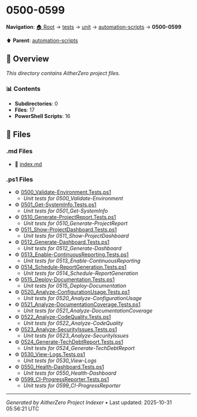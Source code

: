 # 0500-0599

**Navigation**: [🏠 Root](../../../../index.md) → [tests](../../../index.md) → [unit](../../index.md) → [automation-scripts](../index.md) → **0500-0599**

⬆️ **Parent**: [automation-scripts](../index.md)

## 📖 Overview

*This directory contains AitherZero project files.*

### 📊 Contents

- **Subdirectories**: 0
- **Files**: 17
- **PowerShell Scripts**: 16

## 📄 Files

### .md Files

- 📝 [index.md](./index.md)

### .ps1 Files

- ⚙️ [0500_Validate-Environment.Tests.ps1](./0500_Validate-Environment.Tests.ps1)
  - *Unit tests for 0500_Validate-Environment*
- ⚙️ [0501_Get-SystemInfo.Tests.ps1](./0501_Get-SystemInfo.Tests.ps1)
  - *Unit tests for 0501_Get-SystemInfo*
- ⚙️ [0510_Generate-ProjectReport.Tests.ps1](./0510_Generate-ProjectReport.Tests.ps1)
  - *Unit tests for 0510_Generate-ProjectReport*
- ⚙️ [0511_Show-ProjectDashboard.Tests.ps1](./0511_Show-ProjectDashboard.Tests.ps1)
  - *Unit tests for 0511_Show-ProjectDashboard*
- ⚙️ [0512_Generate-Dashboard.Tests.ps1](./0512_Generate-Dashboard.Tests.ps1)
  - *Unit tests for 0512_Generate-Dashboard*
- ⚙️ [0513_Enable-ContinuousReporting.Tests.ps1](./0513_Enable-ContinuousReporting.Tests.ps1)
  - *Unit tests for 0513_Enable-ContinuousReporting*
- ⚙️ [0514_Schedule-ReportGeneration.Tests.ps1](./0514_Schedule-ReportGeneration.Tests.ps1)
  - *Unit tests for 0514_Schedule-ReportGeneration*
- ⚙️ [0515_Deploy-Documentation.Tests.ps1](./0515_Deploy-Documentation.Tests.ps1)
  - *Unit tests for 0515_Deploy-Documentation*
- ⚙️ [0520_Analyze-ConfigurationUsage.Tests.ps1](./0520_Analyze-ConfigurationUsage.Tests.ps1)
  - *Unit tests for 0520_Analyze-ConfigurationUsage*
- ⚙️ [0521_Analyze-DocumentationCoverage.Tests.ps1](./0521_Analyze-DocumentationCoverage.Tests.ps1)
  - *Unit tests for 0521_Analyze-DocumentationCoverage*
- ⚙️ [0522_Analyze-CodeQuality.Tests.ps1](./0522_Analyze-CodeQuality.Tests.ps1)
  - *Unit tests for 0522_Analyze-CodeQuality*
- ⚙️ [0523_Analyze-SecurityIssues.Tests.ps1](./0523_Analyze-SecurityIssues.Tests.ps1)
  - *Unit tests for 0523_Analyze-SecurityIssues*
- ⚙️ [0524_Generate-TechDebtReport.Tests.ps1](./0524_Generate-TechDebtReport.Tests.ps1)
  - *Unit tests for 0524_Generate-TechDebtReport*
- ⚙️ [0530_View-Logs.Tests.ps1](./0530_View-Logs.Tests.ps1)
  - *Unit tests for 0530_View-Logs*
- ⚙️ [0550_Health-Dashboard.Tests.ps1](./0550_Health-Dashboard.Tests.ps1)
  - *Unit tests for 0550_Health-Dashboard*
- ⚙️ [0599_CI-ProgressReporter.Tests.ps1](./0599_CI-ProgressReporter.Tests.ps1)
  - *Unit tests for 0599_CI-ProgressReporter*

---

*Generated by AitherZero Project Indexer* • Last updated: 2025-10-31 05:56:21 UTC

